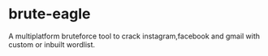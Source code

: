 # brute-eagle
A multiplatform bruteforce tool  to crack instagram,facebook and gmail with custom or inbuilt wordlist.
